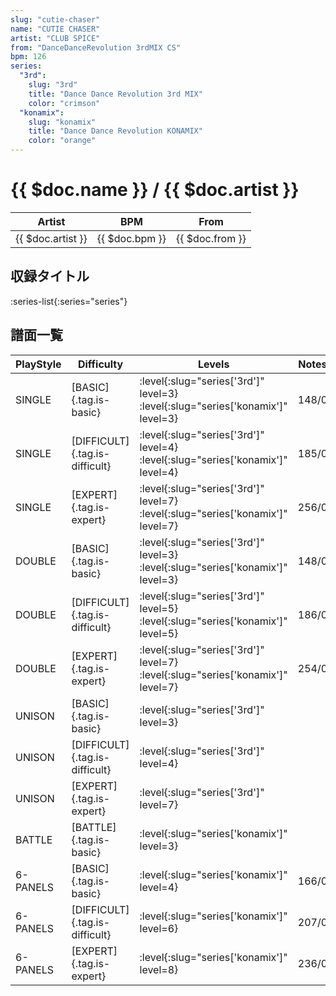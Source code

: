 ```yaml
---
slug: "cutie-chaser"
name: "CUTIE CHASER"
artist: "CLUB SPICE"
from: "DanceDanceRevolution 3rdMIX CS"
bpm: 126
series:
  "3rd":
    slug: "3rd"
    title: "Dance Dance Revolution 3rd MIX"
    color: "crimson"
  "konamix":
    slug: "konamix"
    title: "Dance Dance Revolution KONAMIX"
    color: "orange"
---
```


# {{ $doc.name }} / {{ $doc.artist }}

|Artist|BPM|From|
|------|---|----|
|{{ $doc.artist }}|{{ $doc.bpm }}|{{ $doc.from }}|

## 収録タイトル

:series-list{:series="series"}

## 譜面一覧

|PlayStyle|Difficulty|Levels|Notes|Movie|
|---------|----------|------|-----|-----|
|SINGLE|[BASIC]{.tag.is-basic}|:level{:slug="series['3rd']" level=3} :level{:slug="series['konamix']" level=3}|148/0||
|SINGLE|[DIFFICULT]{.tag.is-difficult}|:level{:slug="series['3rd']" level=4} :level{:slug="series['konamix']" level=4}|185/0||
|SINGLE|[EXPERT]{.tag.is-expert}|:level{:slug="series['3rd']" level=7} :level{:slug="series['konamix']" level=7}|256/0||
|DOUBLE|[BASIC]{.tag.is-basic}|:level{:slug="series['3rd']" level=3} :level{:slug="series['konamix']" level=3}|148/0||
|DOUBLE|[DIFFICULT]{.tag.is-difficult}|:level{:slug="series['3rd']" level=5} :level{:slug="series['konamix']" level=5}|186/0||
|DOUBLE|[EXPERT]{.tag.is-expert}|:level{:slug="series['3rd']" level=7} :level{:slug="series['konamix']" level=7}|254/0||
|UNISON|[BASIC]{.tag.is-basic}|:level{:slug="series['3rd']" level=3}|||
|UNISON|[DIFFICULT]{.tag.is-difficult}|:level{:slug="series['3rd']" level=4}|||
|UNISON|[EXPERT]{.tag.is-expert}|:level{:slug="series['3rd']" level=7}|||
|BATTLE|[BATTLE]{.tag.is-basic}|:level{:slug="series['konamix']" level=3}|||
|6-PANELS|[BASIC]{.tag.is-basic}|:level{:slug="series['konamix']" level=4}|166/0||
|6-PANELS|[DIFFICULT]{.tag.is-difficult}|:level{:slug="series['konamix']" level=6}|207/0||
|6-PANELS|[EXPERT]{.tag.is-expert}|:level{:slug="series['konamix']" level=8}|236/0||
